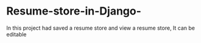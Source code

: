 # Resume-store-in-Django-
In this project had saved a resume store and view a resume store, It can be editable
